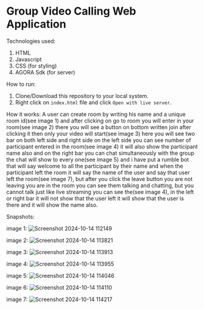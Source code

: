 # Group Video Calling Web Application


Technologies used:

   1. HTML
   2. Javascript 
   3. CSS (for styling)
   4. AGORA Sdk (for server)


How to run:
   
   1. Clone/Download this repository to your local system.
   2. Right click on `index.html` file and click `Open with live server`. 

How it works: A user can create room by writing his name and a unique room id(see image 1) and 
    after clicking on go to room you will enter in your room(see image 2) there you will see a 
   button on bottom written join after clicking it then only your video will start(see image 3)
   here you will see two bar on both left side and right side on the left side you can see 
   number of participant entered in the room(see image 4) it will also show the participant 
   name also and on the right bar you can chat simultaneously with the group the chat will show 
   to every  one(see image 5) and i have put a rumble bot that will say welcome to all the 
   participant by their name and when the participant left the room it will say the name of the 
   user and say  that user left the room(see image 7), but after you click the leave button you 
   are not  leaving you are in the room you can see them talking and chatting, but you cannot 
   talk just  like live streaming you can see the(see image 4), in the left or right bar it 
   will not show that the user left it will show that the user is there and it will show the 
   name also. 

Snapshots:

image 1:
![Screenshot 2024-10-14 112149](https://github.com/user-attachments/assets/74ad2e3d-1e7f-4a60-87af-54aa9b3289b3)

image 2:
![Screenshot 2024-10-14 113821](https://github.com/user-attachments/assets/234fa256-0627-47b1-8311-bb9a74230add)

image 3:
![Screenshot 2024-10-14 113913](https://github.com/user-attachments/assets/f8fc7b8f-bc03-4bb2-8b60-a88920163495)

image 4:
![Screenshot 2024-10-14 113955](https://github.com/user-attachments/assets/d0ba6965-afd8-4176-9549-99b079014753)

image 5:
![Screenshot 2024-10-14 114046](https://github.com/user-attachments/assets/ea4a6111-437d-4be6-b8c5-bbb4133aa221)

image 6:
![Screenshot 2024-10-14 114110](https://github.com/user-attachments/assets/13966f3a-e764-4961-b4eb-327dfa591373)

image 7:
![Screenshot 2024-10-14 114217](https://github.com/user-attachments/assets/239ccc5f-df98-4ed3-a11e-f0e874ffa384)
